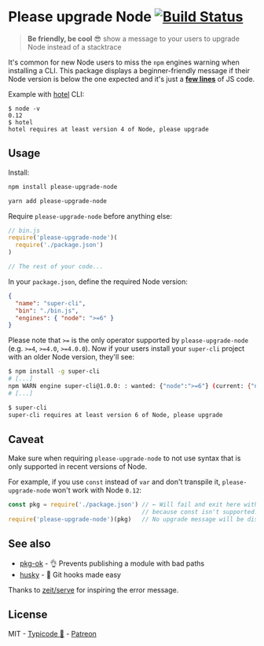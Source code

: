 # Please upgrade Node [![Build Status](https://travis-ci.org/typicode/please-upgrade-node.svg?branch=master)](https://travis-ci.org/typicode/please-upgrade-node)

> __Be friendly, be cool__ :sunglasses: show a message to your users to upgrade Node instead of a stacktrace 

It's common for new Node users to miss the `npm` engines warning when installing a CLI. This package displays a beginner-friendly message if their Node version is below the one expected and it's just a [__few lines__](index.js) of JS code.

Example with [hotel](https://github.com/typicode/hotel) CLI:

```
$ node -v
0.12
$ hotel
hotel requires at least version 4 of Node, please upgrade
```

## Usage

Install:

```sh
npm install please-upgrade-node

yarn add please-upgrade-node
```

Require `please-upgrade-node` before anything else:

```js
// bin.js
require('please-upgrade-node')(
  require('./package.json')
)

// The rest of your code...
```

In your `package.json`, define the required Node version:

```json
{ 
  "name": "super-cli",
  "bin": "./bin.js",
  "engines": { "node": ">=6" }
}
```

Please note that `>=` is the only operator supported by `please-upgrade-node` (e.g. `>=4`, `>=4.0`, `>=4.0.0`). Now if your users install your `super-cli` project with an older Node version, they'll see:

```sh
$ npm install -g super-cli
# [...]
npm WARN engine super-cli@1.0.0: : wanted: {"node":">=6"} (current: {"node":"4.8.3","npm":"2.15.11"})
# [...]
```

```sh
$ super-cli
super-cli requires at least version 6 of Node, please upgrade
```

## Caveat

Make sure when requiring `please-upgrade-node` to not use syntax that is only supported in recent versions of Node.

For example, if you use `const` instead of `var` and don't transpile it, `please-upgrade-node` won't work with Node `0.12`:

```js
const pkg = require('./package.json') // ← Will fail and exit here with Node 0.12,
                                      // because const isn't supported.
require('please-upgrade-node')(pkg)   // No upgrade message will be displayed :(
```

## See also

* [pkg-ok](https://github.com/typicode/pkg-ok) - :ok_hand: Prevents publishing a module with bad paths
* [husky](https://github.com/typicode/husky) - :dog: Git hooks made easy

Thanks to [zeit/serve](https://github.com/zeit/serve) for inspiring the error message.

## License

MIT - [Typicode :cactus:](https://github.com/typicode) - [Patreon](https://patreon.com/typicode)
